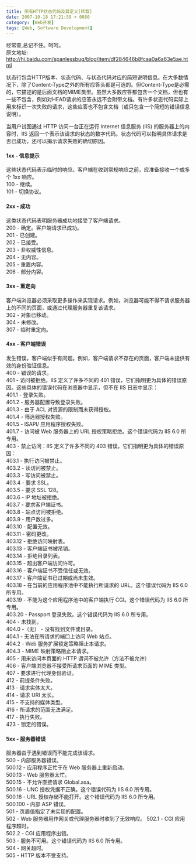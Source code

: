 ```yaml
---
title: 所有HTTP状态代码及其定义[转载]
date: 2007-10-18 17:21:59 + 0080
category: [Web开发]
tags: [Web, Software Development]
---
```



经常查,总记不住。呵呵。  
原文地址: http://hi.baidu.com/spanlessbug/blog/item/df284646b8fcaa0a6a63e5ae.html  

状态行包含HTTP版本、状态代码、与状态代码对应的简短说明信息。在大多数情况下，除了Content-Type之外的所有应答头都是可选的。但Content-Type是必需的，它描述的是后面文档的MIME类型。虽然大多数应答都包含一个文档，但也有一些不包含，例如对HEAD请求的应答永远不会附带文档。有许多状态代码实际上用来标识一次失败的请求，这些应答也不包含文档（或只包含一个简短的错误信息说明）。   

当用户试图通过 HTTP 访问一台正在运行 Internet 信息服务 (IIS) 的服务器上的内容时，IIS 返回一个表示该请求的状态的数字代码。状态代码可以指明具体请求是否已成功，还可以揭示请求失败的确切原因。  

#### 1xx - 信息提示  
这些状态代码表示临时的响应。客户端在收到常规响应之前，应准备接收一个或多个 1xx 响应。  
100 - 继续。  
101 - 切换协议。   

#### 2xx - 成功  
这类状态代码表明服务器成功地接受了客户端请求。  
200 - 确定。客户端请求已成功。   
201 - 已创建。   
202 - 已接受。   
203 - 非权威性信息。   
204 - 无内容。   
205 - 重置内容。   
206 - 部分内容。   

#### 3xx - 重定向  
客户端浏览器必须采取更多操作来实现请求。例如，浏览器可能不得不请求服务器上的不同的页面，或通过代理服务器重复该请求。  
302 - 对象已移动。   
304 - 未修改。   
307 - 临时重定向。   

#### 4xx - 客户端错误  
发生错误，客户端似乎有问题。例如，客户端请求不存在的页面，客户端未提供有效的身份验证信息。  
400 - 错误的请求。   
401 - 访问被拒绝。IIS 定义了许多不同的 401 错误，它们指明更为具体的错误原因。这些具体的错误代码在浏览器中显示，但不在 IIS 日志中显示：  
401.1 - 登录失败。   
401.2 - 服务器配置导致登录失败。   
401.3 - 由于 ACL 对资源的限制而未获得授权。   
401.4 - 筛选器授权失败。   
401.5 - ISAPI/ 应用程序授权失败。   
401.7 - 访问被 Web 服务器上的 URL 授权策略拒绝。这个错误代码为 IIS 6.0 所专用。   
403 - 禁止访问：IIS 定义了许多不同的 403 错误，它们指明更为具体的错误原因：  
403.1 - 执行访问被禁止。   
403.2 - 读访问被禁止。   
403.3 - 写访问被禁止。   
403.4 - 要求 SSL。   
403.5 - 要求 SSL 128。   
403.6 - IP 地址被拒绝。   
403.7 - 要求客户端证书。   
403.8 - 站点访问被拒绝。   
403.9 - 用户数过多。   
403.10 - 配置无效。   
403.11 - 密码更改。   
403.12 - 拒绝访问映射表。   
403.13 - 客户端证书被吊销。   
403.14 - 拒绝目录列表。   
403.15 - 超出客户端访问许可。   
403.16 - 客户端证书不受信任或无效。   
403.17 - 客户端证书已过期或尚未生效。   
403.18 - 在当前的应用程序池中不能执行所请求的 URL。这个错误代码为 IIS 6.0 所专用。   
403.19 - 不能为这个应用程序池中的客户端执行 CGI。这个错误代码为 IIS 6.0 所专用。   
403.20 - Passport 登录失败。这个错误代码为 IIS 6.0 所专用。   
404 - 未找到。  
404.0 -（无） - 没有找到文件或目录。   
404.1 - 无法在所请求的端口上访问 Web 站点。   
404.2 - Web 服务扩展锁定策略阻止本请求。   
404.3 - MIME 映射策略阻止本请求。   
405 - 用来访问本页面的 HTTP 谓词不被允许（方法不被允许）   
406 - 客户端浏览器不接受所请求页面的 MIME 类型。   
407 - 要求进行代理身份验证。   
412 - 前提条件失败。   
413 - 请求实体太大。   
414 - 请求 URI 太长。   
415 - 不支持的媒体类型。   
416 - 所请求的范围无法满足。   
417 - 执行失败。   
423 - 锁定的错误。  

#### 5xx - 服务器错误  
服务器由于遇到错误而不能完成该请求。  
500 - 内部服务器错误。  
500.12 - 应用程序正忙于在 Web 服务器上重新启动。   
500.13 - Web 服务器太忙。   
500.15 - 不允许直接请求 Global.asa。   
500.16 - UNC 授权凭据不正确。这个错误代码为 IIS 6.0 所专用。   
500.18 - URL 授权存储不能打开。这个错误代码为 IIS 6.0 所专用。   
500.100 - 内部 ASP 错误。   
501 - 页眉值指定了未实现的配置。   
502 - Web 服务器用作网关或代理服务器时收到了无效响应。 502.1 - CGI 应用程序超时。   
502.2 - CGI 应用程序出错。  
503 - 服务不可用。这个错误代码为 IIS 6.0 所专用。  
504 - 网关超时。  
505 - HTTP 版本不受支持。  


